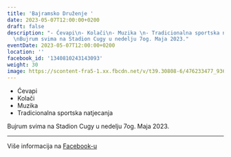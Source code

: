 ```yaml
---
title: 'Bajramsko Druženje '
date: 2023-05-07T12:00:00+0200
draft: false
description: "- Ćevapi\n- Kolači\n- Muzika \n- Tradicionalna sportska natjecanja\n\
  \nBujrum svima na Stadion Cugy u nedelju 7og. Maja 2023."
eventDate: 2023-05-07T12:00:00+0200
location: ''
facebook_id: '1340810243143093'
weight: 30
image: https://scontent-fra5-1.xx.fbcdn.net/v/t39.30808-6/476233477_936651505262116_4103480540059516894_n.jpg?_nc_cat=110&ccb=1-7&_nc_sid=9e60e4&_nc_ohc=FmShE_bMuyEQ7kNvwF5OoQH&_nc_oc=AdmAGk3oEAkkb7sedMB84-VQqya7FOQsv4OzL8Z_7WO2widnixvitFFJ4Cmy2-_HeXg&_nc_zt=23&_nc_ht=scontent-fra5-1.xx&edm=ABTKTjYEAAAA&_nc_gid=XI78UelV7TVkDujbialWOQ&oh=00_AfY3eb1euJpbLAVz2hpvdJmuHEi7Hko3tKFUO_2vtLpocQ&oe=68DA774B
---
```


- Ćevapi
- Kolači
- Muzika 
- Tradicionalna sportska natjecanja

Bujrum svima na Stadion Cugy u nedelju 7og. Maja 2023.

---

Više informacija na [Facebook-u](https://facebook.com/events/1340810243143093)